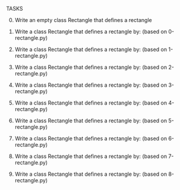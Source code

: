 TASKS

0. Write an empty class Rectangle that defines a rectangle

1. Write a class Rectangle that defines a rectangle by: (based on 0-rectangle.py)

2. Write a class Rectangle that defines a rectangle by: (based on 1-rectangle.py)

3. Write a class Rectangle that defines a rectangle by: (based on 2-rectangle.py)

4. Write a class Rectangle that defines a rectangle by: (based on 3-rectangle.py)

5. Write a class Rectangle that defines a rectangle by: (based on 4-rectangle.py)

6. Write a class Rectangle that defines a rectangle by: (based on 5-rectangle.py)

7. Write a class Rectangle that defines a rectangle by: (based on 6-rectangle.py)

8. Write a class Rectangle that defines a rectangle by: (based on 7-rectangle.py)

9. Write a class Rectangle that defines a rectangle by: (based on 8-rectangle.py)
